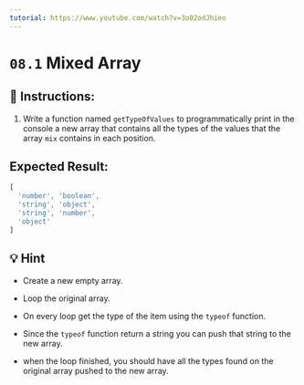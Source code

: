 ```yaml
---
tutorial: https://www.youtube.com/watch?v=3o02odJhieo
---
```


# `08.1` Mixed Array

## :pencil: Instructions: 
 
1. Write a function named `getTypeOfValues` to programmatically print in the console a new array that contains all the types of the values that the array `mix` contains in each position.

## Expected Result:

```js
[
  'number', 'boolean',
  'string', 'object',
  'string', 'number',
  'object'
]
```

## :bulb: Hint 

+ Create a new empty array.

+ Loop the original array.

+ On every loop get the type of the item using the `typeof` function.

+ Since the `typeof` function return a string you can push that string to the new array.

+ when the loop finished, you should have all the types found on the original array pushed to the new array.